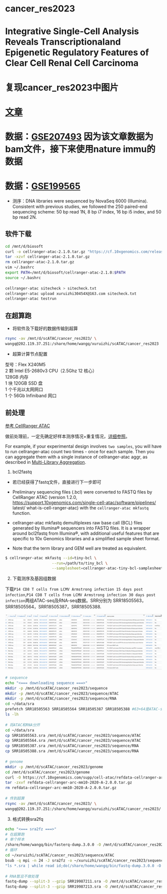 # cancer_res2023 
# Integrative Single-Cell Analysis Reveals Transcriptionaland Epigenetic Regulatory Features of Clear Cell Renal Cell Carcinoma

 
# 复现cancer_res2023中图片  
# [文章](https://pubmed.ncbi.nlm.nih.gov/36607615/)
# 数据：[GSE207493](https://www.ncbi.nlm.nih.gov/geo/query/acc.cgi?acc=GSE207493) 因为该文章数据为bam文件，接下来使用nature immu的数据
# 数据：[GSE199565](https://www.ncbi.nlm.nih.gov/geo/query/acc.cgi?acc=GSE199565)   


 


* 测序：DNA libraries were sequenced by NovaSeq 6000 (Illumina). Consistent with previous studies, we followed the 250 paired-end sequencing scheme: 50 bp read 1N, 8 bp i7 index, 16 bp i5 index, and 50 bp read 2N.  


## 软件下载
```bash
cd /mnt/d/biosoft
curl -o cellranger-atac-2.1.0.tar.gz "https://cf.10xgenomics.com/releases/cell-atac/cellranger-atac-2.1.0.tar.gz?Expires=1680819642&Policy=eyJTdGF0ZW1lbnQiOlt7IlJlc291cmNlIjoiaHR0cHM6Ly9jZi4xMHhnZW5vbWljcy5jb20vcmVsZWFzZXMvY2VsbC1hdGFjL2NlbGxyYW5nZXItYXRhYy0yLjEuMC50YXIuZ3oiLCJDb25kaXRpb24iOnsiRGF0ZUxlc3NUaGFuIjp7IkFXUzpFcG9jaFRpbWUiOjE2ODA4MTk2NDJ9fX1dfQ__&Signature=aVphthCFKlwHmOnTy1AB9Itk6pMya5bFMXqfbkFX7cwalMW9fEkOXdwA3eLyEdg2qgk~mkvjHpondK-RxPsCeAZ~u-8EFTazI3EebAu2uttycmkA-VHceAae37Bbpi9h~eGUb-qhrWvQQkEOzv6q2qlOs94hfQZhY-d~tVwBfeef0ujcQRWG6-Pc90YKbLdhABM3BdXJAZGP14RvZd8XZEyt4byRuXWYyVgIuQAbXzyuSRWJKEfBXoeX3uGBgwXjF3Ha~zacuQNKjBfB4l2ttNisfVVgTVzgBdrkQ8ZXtovnHtktU~rdMcwaGB8yTM8DmGYud0DKhmVD8uU4Hr7pfQ__&Key-Pair-Id=APKAI7S6A5RYOXBWRPDA"
tar -xzvf cellranger-atac-2.1.0.tar.gz
rm cellranger-atac-2.1.0.tar.gz
vim ~/.bashrc
export PATH=/mnt/d/biosoft/cellranger-atac-2.1.0:$PATH
source ~/.bashrc

cellranger-atac sitecheck > sitecheck.txt
cellranger-atac upload xuruizhi30454X@163.com sitecheck.txt
cellranger-atac testrun
```

## 在超算跑
* 将软件及下载好的数据传输到超算
```bash
rsync -av /mnt/d/scATAC/cancer_res2023/ \
wangq@202.119.37.251:/share/home/wangq/xuruizhi/scATAC/cancer_res2023
```
* 超算计算节点配置

型号：Flex X240M5   
2 颗 Intel E5-2680v3 CPU（2.5Ghz 12 核心）   
128GB 内存   
1 块 120GB SSD 盘   
1 个千兆以太网网口   
1 个 56Gb Infiniband 网口  

## 前处理 
[参考  CellRanger ATAC](https://support.10xgenomics.com/single-cell-atac/software/pipelines/latest/what-is-cell-ranger-atac)      

做前处理前，一定先确定好样本测序情况+重复情况，[详细参照](https://support.10xgenomics.com/single-cell-atac/software/pipelines/latest/what-is-cell-ranger-atac)。  

For example, if your experimental design involves `two samples`, you will have to run cellranger-atac count two times - once for each sample. Then you can aggregate them with a single instance of cellranger-atac aggr, as described in [Multi-Library Aggregation](https://support.10xgenomics.com/single-cell-atac/software/pipelines/latest/using/aggr).  


1. bcl2fastq  

* 若已经获得了fastq文件，直接进行下一步即可  

* Preliminary sequencing files (.bcl) were converted to FASTQ files by CellRanger ATAC (version 1.2.0, https://support.10xgenomics.com/single-cell-atac/software/pipelines/
latest/ what-is-cell-ranger-atac) with the `cellranger-atac mkfastq` function.   

* cellranger-atac mkfastq demultiplexes raw base call (BCL) files generated by Illumina® sequencers into FASTQ files. It is a wrapper around bcl2fastq from Illumina®, with additional useful features that are specific to 10x Genomics libraries and a simplified sample sheet format.  

* Note that the term library and GEM well are treated as equivalent.  

```bash
$ cellranger-atac mkfastq --id=tiny-bcl \
                     --run=/path/to/tiny_bcl \
                     --samplesheet=cellranger-atac-tiny-bcl-samplesheet-1.0.0.csv
```
2. 下载测序及基因组数据    

下载`P14 CD8 T cells from LCMV Armstrong infection 15 days post infection`,`P14 CD8 T cells from LCMV Armstrong infection 30 days post infection`两组ATAC-seq及RNA-seq数据。SRR分别为 SRR18505563，SRR18505564，SRR18505387，SRR18505388.  


![data](./pictures/data_choose.png)  

```bash
# sequence
echo "<=== downloading sequence ===>"
mkdir -p /mnt/d/scATAC/cancer_res2023/sequence
mkdir -p /mnt/d/scATAC/cancer_res2023/sequence/ATAC
mkdir -p /mnt/d/scATAC/cancer_res2023/sequence/RNA
cd ~/data/sra
prefetch SRR18505563 SRR18505564 SRR18505387 SRR18505388 #63+64是ATAC-seq
ls -lh

# 将ATAC和RNA分开
cd ~/data/sra
cp SRR18505563.sra /mnt/d/scATAC/cancer_res2023/sequence/ATAC
cp SRR18505564.sra /mnt/d/scATAC/cancer_res2023/sequence/ATAC
cp SRR18505387.sra /mnt/d/scATAC/cancer_res2023/sequence/RNA
cp SRR18505388.sra /mnt/d/scATAC/cancer_res2023/sequence/RNA

# genome 
mkdir -p /mnt/d/scATAC/cancer_res2023/genome
cd /mnt/d/scATAC/cancer_res2023/genome
curl -O https://cf.10xgenomics.com/supp/cell-atac/refdata-cellranger-arc-mm10-2020-A-2.0.0.tar.gz
tar -zxvf refdata-cellranger-arc-mm10-2020-A-2.0.0.tar.gz
rm refdata-cellranger-arc-mm10-2020-A-2.0.0.tar.gz

# 传到超算
rsync -av /mnt/d/scATAC/cancer_res2023/ \
wangq@202.119.37.251:/share/home/wangq/xuruizhi/scATAC/cancer_res2023/
```
3. 格式转换sra2fq
```bash
echo "<=== sra2fz ===>"
# 在超算跑
# 单个样本
/share/home/wangq/bin/fasterq-dump.3.0.0 -O /mnt/d/scATAC/cancer_res2023/sequence/ATAC --split-files --include-technical SRR19987212.sra
# 循环
cd ~/xuruizhi/scATAC/cancer_res2023/sequence/ATAC
bsub -q mpi -n 24 -J sra2fz -o ~/xuruizhi/scATAC/cancer_res2023/sequence/ATAC \
"ls *.sra | while read id;do(/share/home/wangq/bin/fastq-dump.3.0.0 -O ~/xuruizhi/scATAC/cancer_res2023/sequence/ATAC --split-files --include-technical ${id});done"

# RNA暂且不做处理
fastq-dump --split-3 --gzip SRR19987211.sra -O /mnt/d/scATAC/cancer_res2023/sequence/RNA
fastq-dump --split-3 --gzip SRR19987213.sra -O /mnt/d/scATAC/cancer_res2023/sequence/RNA

```
